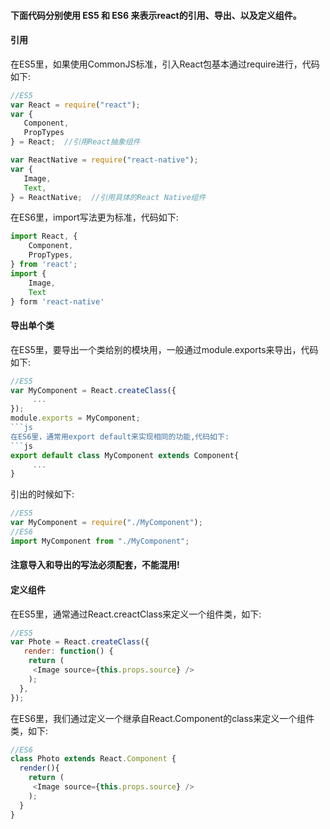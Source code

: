 #### 下面代码分别使用 ES5 和 ES6 来表示react的引用、导出、以及定义组件。
#### 引用
在ES5里，如果使用CommonJS标准，引入React包基本通过require进行，代码如下:

```js
//ES5
var React = require("react");
var {
   Component,
   PropTypes
} = React;  //引用React抽象组件

var ReactNative = require("react-native");
var {
   Image,
   Text,
} = ReactNative;  //引用具体的React Native组件
```
在ES6里，import写法更为标准，代码如下:
```js
import React, {
    Component,
    PropTypes,
} from 'react';
import {
    Image,
    Text
} form 'react-native'
```
#### 导出单个类
在ES5里，要导出一个类给别的模块用，一般通过module.exports来导出，代码如下:
```js
//ES5
var MyComponent = React.createClass({
     ...
});
module.exports = MyComponent;
```js
在ES6里，通常用export default来实现相同的功能,代码如下:
```js
export default class MyComponent extends Component{
     ...
}
```
引出的时候如下:
```js
//ES5
var MyComponent = require("./MyComponent");
//ES6
import MyComponent from "./MyComponent";
```
#### 注意导入和导出的写法必须配套，不能混用!

#### 定义组件
在ES5里，通常通过React.creactClass来定义一个组件类，如下:
```js
//ES5
var Phote = React.createClass({
   render: function() {
    return (
     <Image source={this.props.source} />
    );
  },
});
```
在ES6里，我们通过定义一个继承自React.Component的class来定义一个组件类，如下:
```js
//ES6
class Photo extends React.Component {
  render(){
    return (
     <Image source={this.props.source} />
    );
  }
}
```

